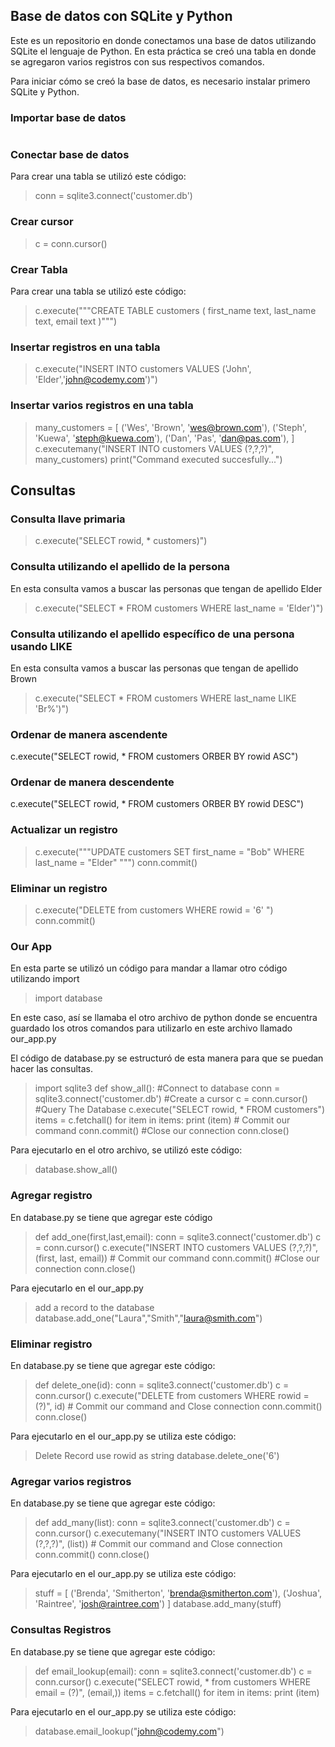 ## **Base de datos con SQLite y Python**
 
 Este es un repositorio en donde conectamos una base de datos utilizando SQLite el lenguaje de Python. En esta práctica se creó una tabla en donde se agregaron varios registros con sus respectivos comandos.
 
 Para iniciar cómo se creó la base de datos, es necesario instalar primero SQLite y Python.
 
 ### Importar base de datos
 ```import sqlite 3
 ```
 
 ### Conectar base de datos
 Para crear una tabla se utilizó este código:
 > conn = sqlite3.connect('customer.db')

 ### Crear cursor
 > c = conn.cursor()

 ### Crear Tabla 
 
 Para crear una tabla se utilizó este código:
 >c.execute("""CREATE TABLE customers (
		first_name text,
		last_name text,
		email text
		)""")
>

### Insertar registros en una tabla

>c.execute("INSERT INTO customers VALUES ('John', 'Elder','john@codemy.com')")


### Insertar varios registros en una tabla

>many_customers = [
					('Wes', 'Brown', 'wes@brown.com'),
					('Steph', 'Kuewa', 'steph@kuewa.com'),
					('Dan', 'Pas', 'dan@pas.com'),
				]
				c.executemany("INSERT INTO customers VALUES (?,?,?)", many_customers)
print("Command executed succesfully...")

## Consultas

### Consulta llave primaria
>c.execute("SELECT rowid, * customers)")

### Consulta utilizando el apellido de la persona
En esta consulta vamos a buscar las personas que tengan de apellido Elder
>c.execute("SELECT * FROM customers WHERE last_name = 'Elder')")

### Consulta utilizando el apellido específico de una persona usando LIKE
En esta consulta vamos a buscar las personas que tengan de apellido Brown
>c.execute("SELECT * FROM customers WHERE last_name LIKE 'Br%')")

### Ordenar de manera ascendente
c.execute("SELECT rowid, * FROM customers ORBER BY rowid ASC")

### Ordenar de manera descendente
c.execute("SELECT rowid, * FROM customers ORBER BY rowid DESC")

### Actualizar un registro
>c.execute("""UPDATE customers SET first_name = "Bob" 
             WHERE last_name = "Elder" 
             """)
             conn.commit()
             
### Eliminar un registro
>c.execute("DELETE from customers WHERE rowid = '6' ")
conn.commit()

### Our App
En esta parte se utilizó un código para mandar a llamar otro código utilizando import
>import database

En este caso, así se llamaba el otro archivo de python donde se encuentra guardado los otros 
comandos para utilizarlo en este archivo llamado our_app.py

El código de database.py se estructuró de esta manera para que se puedan hacer
las consultas.

>import sqlite3
def show_all():
	#Connect to database
	conn = sqlite3.connect('customer.db')
	#Create a cursor
	c = conn.cursor()
	#Query The Database
	c.execute("SELECT rowid, * FROM customers")
	items = c.fetchall()
	for item in items:
		print (item)
	# Commit our command
	conn.commit()
	#Close our connection
	conn.close()
	
	
	
Para ejecutarlo en el otro archivo, se utilizó este código:
>database.show_all()

### Agregar registro 
En database.py se tiene que agregar este código
>def add_one(first,last,email):
	conn = sqlite3.connect('customer.db')
	c = conn.cursor()
	c.execute("INSERT INTO customers VALUES (?,?,?)", (first, last, email))
	# Commit our command
	conn.commit()
	#Close our connection
	conn.close()

Para ejecutarlo en el our_app.py
>add a record to the database
database.add_one("Laura","Smith","laura@smith.com")

### Eliminar registro 
En database.py se tiene que agregar este código:
>def delete_one(id):
	conn = sqlite3.connect('customer.db')
	c = conn.cursor()
	c.execute("DELETE from customers WHERE rowid = (?)", id)
	# Commit our command and Close connection
	conn.commit()
	conn.close()

Para ejecutarlo en el our_app.py se utiliza este código:
>Delete Record use rowid as string
database.delete_one('6')

### Agregar varios registros
En database.py se tiene que agregar este código:
>def add_many(list):
	conn = sqlite3.connect('customer.db')
	c = conn.cursor()
	c.executemany("INSERT INTO customers VALUES (?,?,?)", (list))
	# Commit our command and Close connection
	conn.commit()
	conn.close()

Para ejecutarlo en el our_app.py se utiliza este código:
>stuff = [
		('Brenda', 'Smitherton', 'brenda@smitherton.com'),
		('Joshua', 'Raintree', 'josh@raintree.com')
		]
database.add_many(stuff)	

### Consultas Registros
En database.py se tiene que agregar este código:
>def email_lookup(email):
	conn = sqlite3.connect('customer.db')
	c = conn.cursor()
	c.execute("SELECT rowid, * from customers WHERE email = (?)", (email,))
	items = c.fetchall()
	for item in items:
		print (item)
		
Para ejecutarlo en el our_app.py se utiliza este código:
>database.email_lookup("john@codemy.com")


